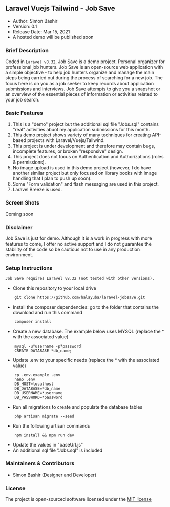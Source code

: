 ## Laravel Vuejs Tailwind - Job Save

- Author: Simon Bashir
- Version: 0.1
- Release Date: Mar 15, 2021
- A hosted demo will be published soon

### Brief Description
Coded in `Laravel v8.32`, Job Save is a demo project.
Personal organizer for professional job hunters. Job Save is an open-source web application with a simple objective - to help job hunters organize and manage the main steps being carried out during the process of searching for a new job. The focus here is on you as a job seeker to keep records about application submissions and interviews. Job Save attempts to give you a snapshot or an overview of the essential pieces of information or activities related to your job search.

### Basic Features
1. This is a "demo" project but the additional sql file "Jobs.sql" contains "real" activities abuot my application submissions for this month.
2. This demo project shows variety of many techniques for creating API-based projects with Laravel/Vuejs/Tailwind.
3. This project is under development and therefore may contain bugs, incomplete features, or broken "responsive" design.
4. This project does not focus on Authentication and Authorizations (roles & permissions).
5. No image upload is used in this demo project (however, I do have another similar project but only focused on library books with image handling that I plan to push up soon).
6. Some "Form validation" and flash messaging are used in this project.
7. Laravel Breeze is used.

### Screen Shots
Coming soon


### Disclaimer
Job Save is just for demo. Although it is a work in progress with more features to come, I offer no active support and I do not guarantee the stability of the code so be cautious not to use in any production environment.

### Setup Instructions
```
Job Save requires Laravel v8.32 (not tested with other versions).
```


* Clone this repository to your local drive
~~~
    git clone https://github.com/halayuba/laravel-jobsave.git
~~~
* Install the composer dependencies: go to the folder that contains the download and run this command
~~~
    composer install
~~~
* Create a new database. The example below uses MYSQL (replace the * with the associated value)
~~~
    mysql -u*username -p*password
    CREATE DATABASE *db_name;
~~~
* Update .env to your specific needs (replace the * with the associated value)
~~~
    cp .env.example .env
    nano .env
    DB_HOST=localhost
    DB_DATABASE=*db_name
    DB_USERNAME=*username
    DB_PASSWORD=*password
~~~
* Run all migrations to create and populate the database tables
~~~
    php artisan migrate --seed
~~~
* Run the following artisan commands
~~~
    npm install && npm run dev
~~~
* Update the values in "baseUrl.js"
* An additional sql file "Jobs.sql" is included


### Maintainers & Contributors
- Simon Bashir (Designer and Developer)

### License
The project is open-sourced software licensed under the [MIT license](http://opensource.org/licenses/MIT)
